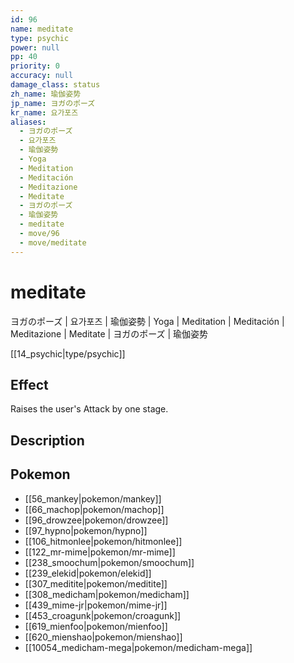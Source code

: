 ```yaml
---
id: 96
name: meditate
type: psychic
power: null
pp: 40
priority: 0
accuracy: null
damage_class: status
zh_name: 瑜伽姿势
jp_name: ヨガのポーズ
kr_name: 요가포즈
aliases:
  - ヨガのポーズ
  - 요가포즈
  - 瑜伽姿勢
  - Yoga
  - Meditation
  - Meditación
  - Meditazione
  - Meditate
  - ヨガのポーズ
  - 瑜伽姿势
  - meditate
  - move/96
  - move/meditate
---
```

# meditate
    
ヨガのポーズ | 요가포즈 | 瑜伽姿勢 | Yoga | Meditation | Meditación | Meditazione | Meditate | ヨガのポーズ | 瑜伽姿势

[[14_psychic|type/psychic]]

## Effect

Raises the user's Attack by one stage.

## Description



## Pokemon

- [[56_mankey|pokemon/mankey]]
- [[66_machop|pokemon/machop]]
- [[96_drowzee|pokemon/drowzee]]
- [[97_hypno|pokemon/hypno]]
- [[106_hitmonlee|pokemon/hitmonlee]]
- [[122_mr-mime|pokemon/mr-mime]]
- [[238_smoochum|pokemon/smoochum]]
- [[239_elekid|pokemon/elekid]]
- [[307_meditite|pokemon/meditite]]
- [[308_medicham|pokemon/medicham]]
- [[439_mime-jr|pokemon/mime-jr]]
- [[453_croagunk|pokemon/croagunk]]
- [[619_mienfoo|pokemon/mienfoo]]
- [[620_mienshao|pokemon/mienshao]]
- [[10054_medicham-mega|pokemon/medicham-mega]]

